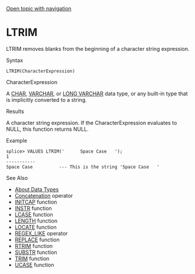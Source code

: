 [Open topic with navigation](../../../index.html#Shared/SQLReference/BuiltInFcns/LTrim.html)

<a href="" id="BuiltInFcns.LTrim"></a>[]()LTRIM
===============================================

<span class="CodeFont">LTRIM</span> removes blanks from the beginning of a character string expression.

Syntax

``` FcnSyntax
LTRIM(CharacterExpression)
```

CharacterExpression

A [<span class="CodeFont">CHAR</span>](../DataTypes/Char.html), [<span class="CodeFont">VARCHAR</span>](../DataTypes/Varchar.html), or [<span class="CodeFont">LONG VARCHAR</span>](../DataTypes/LongVarchar.html) data type, or any built-in type that is implicitly converted to a string.

Results

A character string expression. If the <span class="ItalicFont">CharacterExpression</span> evaluates to <span class="CodeFont">NULL</span>, this function returns <span class="CodeFont">NULL</span>.

Example

``` Example
splice> VALUES LTRIM('      Space Case   ');
1
-----------
Space Case          --- This is the string 'Space Case   '
```

See Also

-   [About Data Types](../DataTypes/Intro.NumericTypes.html)
-   [Concatenation](Concatenation.html) operator
-   [<span class="CodeFont">INITCAP</span>](InitCap.html) function
-   [<span class="CodeFont">INSTR</span>](Instr.html) function
-   [<span class="CodeFont">LCASE</span>](LCase.html) function
-   [<span class="CodeFont">LENGTH</span>](Length.html) function
-   [<span class="CodeFont">LOCATE</span>](Locate.html) function
-   <span class="CodeFont">[REGEX\_LIKE](RegexpLike.html)</span> operator
-   [<span class="CodeFont">REPLACE</span>](Replace.html) function
-   [<span class="CodeFont">RTRIM</span>](RTrim.html) function
-   [<span class="CodeFont">SUBSTR</span>](Substr.html) function
-   [<span class="CodeFont">TRIM</span>](Trim.html) function
-   [<span class="CodeFont">UCASE</span>](UCase.html) function

 


